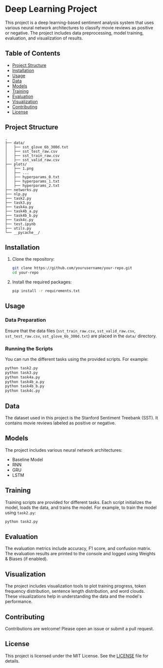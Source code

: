 # Deep Learning Project

This project is a deep learning-based sentiment analysis system that uses various neural network architectures to classify movie reviews as positive or negative. The project includes data preprocessing, model training, evaluation, and visualization of results.

## Table of Contents
- [Project Structure](#project-structure)
- [Installation](#installation)
- [Usage](#usage)
- [Data](#data)
- [Models](#models)
- [Training](#training)
- [Evaluation](#evaluation)
- [Visualization](#visualization)
- [Contributing](#contributing)
- [License](#license)

## Project Structure
```
.
├── data/
│   ├── sst_glove_6b_300d.txt
│   ├── sst_test_raw.csv
│   ├── sst_train_raw.csv
│   ├── sst_valid_raw.csv
├── plots/
│   ├── 1.png
│   ├── ...
│   ├── hyperparams_0.txt
│   ├── hyperparams_1.txt
│   ├── hyperparams_2.txt
├── networks.py
├── nlp.py
├── task2.py
├── task3.py
├── task4a.py
├── task4b_a.py
├── task4b_b.py
├── task4c.py
├── test.ipynb
├── utils.py
└── __pycache__/
```

## Installation
1. Clone the repository:
    ```sh
    git clone https://github.com/yourusername/your-repo.git
    cd your-repo
    ```

2. Install the required packages:
    ```sh
    pip install -r requirements.txt
    ```

## Usage
### Data Preparation
Ensure that the data files (`sst_train_raw.csv`, `sst_valid_raw.csv`, `sst_test_raw.csv`, `sst_glove_6b_300d.txt`) are placed in the `data/` directory.

### Running the Scripts
You can run the different tasks using the provided scripts. For example:
```sh
python task2.py
python task3.py
python task4a.py
python task4b_a.py
python task4b_b.py
python task4c.py
```

## Data
The dataset used in this project is the Stanford Sentiment Treebank (SST). It contains movie reviews labeled as positive or negative.

## Models
The project includes various neural network architectures:
- Baseline Model
- RNN
- GRU
- LSTM

## Training
Training scripts are provided for different tasks. Each script initializes the model, loads the data, and trains the model. For example, to train the model using `task2.py`:
```sh
python task2.py
```

## Evaluation
The evaluation metrics include accuracy, F1 score, and confusion matrix. The evaluation results are printed to the console and logged using Weights & Biases (if enabled).

## Visualization
The project includes visualization tools to plot training progress, token frequency distribution, sentence length distribution, and word clouds. These visualizations help in understanding the data and the model's performance.

## Contributing
Contributions are welcome! Please open an issue or submit a pull request.

## License
This project is licensed under the MIT License. See the [LICENSE](LICENSE) file for details.
